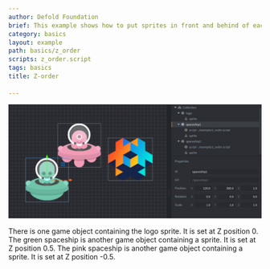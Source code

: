 ```yaml
---
author: Defold Foundation
brief: This example shows how to put sprites in front and behind of eachother
category: basics
layout: example
path: basics/z_order
scripts: z_order.script
tags: basics
title: Z-order

---
```


![z order](z_order.png)

There is one game object containing the logo sprite. It is set at Z position 0.
The green spaceship is another game object containing a sprite. It is set at Z position 0.5.
The pink spaceship is another game object containing a sprite. It is set at Z position -0.5.